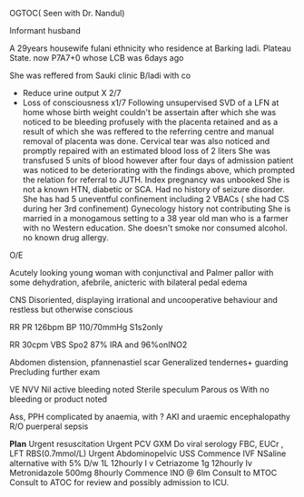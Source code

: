 OGTOC( Seen with Dr.  Nandul)

Informant husband

A 29years housewife fulani ethnicity who residence at Barking ladi. Plateau State. now P7A7+0 whose LCB was 6days ago

She was reffered from Sauki clinic B/ladi with co
- Reduce urine output X 2/7
- Loss of consciousness x1/7
Following unsupervised SVD of a LFN at home whose birth weight couldn't be assertain after which she was noticed to be bleeding profusely with the placenta retained and as a result of which she was reffered to the referring centre and manual removal of placenta was done. Cervical tear was also noticed and promptly repaired with an estimated blood loss of 2 liters
She was transfused 5 units of blood  however  after four days of admission patient was noticed to be deteriorating with the findings above, which prompted the relation for referral to JUTH. 
Index pregnancy was unbooked 
She is not a known HTN, diabetic or SCA. Had no history of seizure disorder. 
She has had 5 uneventful confinement including 2 VBACs ( she had CS during her 3rd confinement) 
Gynecology history not contributing 
She is married in a monogamous setting to a 38 year old man who is a farmer with no Western education.
She doesn't smoke nor consumed alcohol. no known drug allergy.

O/E

Acutely looking young woman with conjunctival and Palmer pallor with some dehydration, afebrile, anicteric with bilateral pedal edema

CNS
Disoriented, displaying irrational and uncooperative behaviour and restless but otherwise conscious

RR
PR 126bpm
BP 110/70mmHg 
S1s2only

RR 30cpm
VBS
Spo2 87% IRA and 96%onINO2

Abdomen distension, pfannenastiel scar
Generalized tendernes+ guarding 
Precluding further exam

VE
NVV
Nil active bleeding noted
Sterile speculum 
Parous os
With no bleeding or product noted 

Ass, PPH complicated by anaemia, with ? AKI and uraemic encephalopathy R/O puerperal sepsis

**Plan**
Urgent resuscitation 
Urgent PCV
GXM 
Do viral serology
FBC, EUCr , LFT
RBS(0.7mmol/L)
Urgent Abdominopelvic USS 
Commence IVF NSaline alternative with 5% D/w 1L 12hourly 
I v Cetriazome 1g  12hourly 
Iv Metronidazole 500mg 8hourly
Commence INO @ 6lm
Consult to MTOC
Consult to ATOC for review and possibly admission to ICU.
